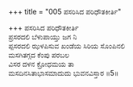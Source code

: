 +++
title = "005 ಪಸರಿಸಿದ ಪರಿಧೌತಕೀರ್ತಿ"

+++
ಪಸರಿಸಿದ ಪರಿಧೌತಕೀರ್ತಿ  
ಪ್ರಸರದಲಿ ಬೆಳುಪಾಯ್ತು ಜಗ ನಿ  
ಪ್ಪಸರದಲಿ ಝಳಪಿಸುವ ಖಂಡೆಯ ಸಿರಿಯ ಸೊಂಪಿನಲಿ   
ಮಸಗಿತಗ್ಗದ ಕೆಂಪು ಪರಬಲ  
ವಿಸರ ದಳನ ಕ್ರೋಧಮಯ ತಾ  
ಮಸದಿನಸಿತಾಭಾಸಮಾದುದು ಭುವನವಿಸ್ತಾರ     ॥5॥